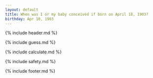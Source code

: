```yaml
---
layout: default
title: When was I or my baby conceived if born on April 18, 1903?
birthday: Apr 18, 1903
---
```


{% include header.md %}

{% include guess.md %}

{% include calculate.md %}

{% include safety.md %}

{% include footer.md %}



